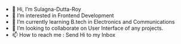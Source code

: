 - 👋 Hi, I’m Sulagna-Dutta-Roy
- 👀 I’m interested in Frontend Development
- 🌱 I’m currently learning B.tech in Electronics and Communications
- 💞️ I’m looking to collaborate on User Interface of any projects. 
- 📫 How to reach me : Send Hi to my Inbox

<!---
Sulagna-Dutta-Roy/Sulagna-Dutta-Roy is a ✨ special ✨ repository because its `README.md` (this file) appears on your GitHub profile.
You can click the Preview link to take a look at your changes.
--->
